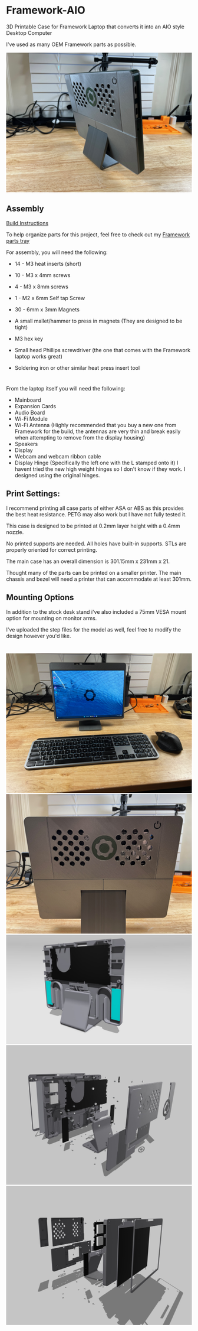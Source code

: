 # Framework-AIO
3D Printable Case for Framework Laptop that converts it into an AIO style Desktop Computer

I've used as many OEM Framework parts as possible.

![Side](https://github.com/whatthefilament/Framework-AIO/blob/main/Images/Assembly%20Instruction%20Manual%20Pictures/IMG_1860.jpeg)

## Assembly

[Build Instructions](https://www.instructables.com/Framework-AIO-Assembly/)

To help organize parts for this project, feel free to check out my [Framework parts tray](https://www.printables.com/model/253099-framework-parts-tray)

For assembly, you will need the following:

- 14 - M3 heat inserts (short)
- 10 - M3 x 4mm screws
- 4 - M3 x 8mm screws
- 1 - M2 x 6mm Self tap Screw
- 30 - 6mm x 3mm Magnets

- A small mallet/hammer to press in magnets (They are designed to be tight)
- M3 hex key
- Small head Phillips screwdriver (the one that comes with the Framework laptop works great)
- Soldering iron or other similar heat press insert tool
#
From the laptop itself you will need the following:

- Mainboard
- Expansion Cards
- Audio Board
- Wi-Fi Module
- Wi-Fi Antenna (Highly recommended that you buy a new one from Framework for the build, the antennas are very thin and break easily when attempting to remove from the display housing)
- Speakers
- Display
- Webcam and webcam ribbon cable
- Display Hinge (Specifically the left one with the L stamped onto it) I havent tried the new high weight hinges so I don't know if they work. I designed using the original hinges.


## Print Settings:

I recommend printing all case parts of either ASA or ABS as this provides the best heat resistance. PETG may also work but I have not fully tested it. 

This case is designed to be printed at 0.2mm layer height with a 0.4mm nozzle.

No printed supports are needed. All holes have built-in supports. STLs are properly oriented for correct printing.

The main case has an overall dimension is 301.15mm x 231mm x 21. 

Thought many of the parts can be printed on a smaller printer. The main chassis and bezel will need a printer that can accommodate at least 301mm. 

## Mounting Options

In addition to the stock desk stand i've also included a 75mm VESA mount option for mounting on monitor arms.

I've uploaded the step files for the model as well, feel free to modify the design however you'd like. 

#
![Running](https://github.com/whatthefilament/Framework-AIO/blob/main/Images/Assembly%20Instruction%20Manual%20Pictures/IMG_1865.jpeg)
![Back](https://github.com/whatthefilament/Framework-AIO/blob/main/Images/Assembly%20Instruction%20Manual%20Pictures/IMG_1863.jpeg)
![Back Render](https://github.com/whatthefilament/Framework-AIO/blob/main/Images/Framework%20AIO.jpg)
![Exploded 1](https://github.com/whatthefilament/Framework-AIO/blob/main/Images/Exploded1.jpg)
![Exploded 2](https://github.com/whatthefilament/Framework-AIO/blob/main/Images/Exploded2.jpg)

 